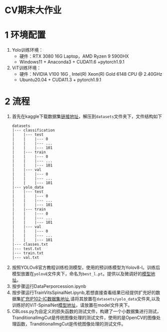 # CV期末大作业
# 1 环境配置
1. Yolo训练环境：   
   - 硬件：RTX 3080 16G Laptop，AMD Ryzen 9 5900HX
   - Windows11 + Anaconda3 + CUDA11.6 +pytorch1.9.1  
2. ViT训练环境：  
   - 硬件：NVIDIA V100 16G , Intel(R) Xeon(R) Gold 6148 CPU @ 2.40GHz
   - Ubuntu20.04 + CUDA11.3 + pytorch1.9.1 
# 2 流程
1. 首先在kaggle下载数据集[链接地址](https://www.kaggle.com/datasets/rtlmhjbn/ip02-dataset)，解压到`datasets`文件夹下，文件结构如下
    ```
    datasets
    |--- classification
    |    |--- test
    |    |    |--- 0
    |    |    |--- ...
    |    |    |--- 101
    |    |--- train
    |    |    |--- 0
    |    |    |--- ...
    |    |    |--- 101
    |    |--- val
    |    |    |--- 0
    |    |    |--- ...
    |    |    |--- 101
    |--- yolo_data
    |    |--- test
    |    |    |--- 0
    |    |    |--- ...
    |    |    |--- 101
    |    |--- train
    |    |    |--- 0
    |    |    |--- ...
    |    |    |--- 101
    |    |--- val
    |    |    |--- 0
    |    |    |--- ...
    |    |    |--- 101
    |--- classes.txt
    |--- test.txt
    |--- train.txt
    |--- val.txt
    ```
2. 按照YOLOv8官方教程训练检测模型，使用的预训练模型为Yolov8-l。训练后模型放置在`yolov8`文件夹下，命名为`best_l.pt`。提供以及微调好的[模型地址](https://pan.baidu.com/s/1-sX5uu21xic1SokRexJDkA?pwd=0000)。
3. 按步骤运行DataPerporcession.ipynb
4. 按步骤运行TrainVitsSpinalNet.ipynb,若想直接查看结果已经提供扩充好的数据集[扩充IP102-IC数据集地址](https://www.kaggle.com/datasets/zbzzcc/myyolo),请将其放置在`datasets/yolo_data`文件夹,以及训练好的ViT-SpinalNet[模型地址](https://pan.baidu.com/s/1-sX5uu21xic1SokRexJDkA?pwd=0000)，请放置在model文件夹下。
5. CBLoss.py为自定义的损失函数的测试文件，构建了一个小数据集进行测试，TranditionalImgCut是传统图像处理的测试文件，使用的是OpenCV的图像处理函数，TranditionalImgCut是传统图像处理的测试文件。
